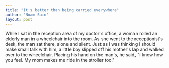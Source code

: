 ```yaml
---
title: "It's better than being carried everywhere"
author: 'Noam Sain'
layout: post
---
```


While I sat in the reception area of my doctor's office, a woman rolled an elderly man in a wheelchair into the room. As she went to the receptionist's desk, the man sat there, alone and silent. Just as I was thinking I should make small talk with him, a little boy slipped off his mother's lap and walked over to the wheelchair. Placing his hand on the man's, he said, "I know how you feel. My mom makes me ride in the stroller too."